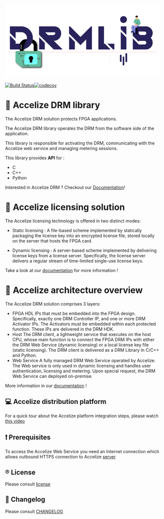 ![Accelize DRM logo](doc/_static/accelize_DRM_logo.png)

[![Build Status](https://dev.azure.com/Accelize/DRM/_apis/build/status/DRM%20Library?branchName=master)](https://dev.azure.com/Accelize/DRM/_build/latest?definitionId=2&branchName=master)[![codecov](https://codecov.io/gh/Accelize/drmlib/branch/master/graph/badge.svg)](https://codecov.io/gh/Accelize/drmlib)

# :closed_lock_with_key: Accelize DRM library

The Accelize DRM solution protects FPGA applications.

The Accelize DRM library operates the DRM from the software side of the
application.

This library is responsible for activating the DRM, communicating with the
Accelize web service and managing metering sessions.

This library provides **API** for :
* C
* C++
* Python

Interested in Accelize DRM ? Checkout our [Documentation](https://tech.accelize.com/documentation/stable)!

# :key: Accelize licensing solution

The Accelize licensing technology is offered in two distinct modes:

* Static licensing :
A file-based scheme implemented by statically packaging the license key into an
encrypted license file, stored locally on the server that hosts the FPGA card.

* Dynamic licensing :
A server-based scheme implemented by delivering license keys from a license server.
Specifically, the license server delivers a regular stream of time-limited single-use license keys.

Take a look at our [documentation](https://tech.accelize.com/documentation/stable/#licensing-modes) for more information !

# :wrench: Accelize architecture overview

The Accelize DRM solution comprises 3 layers:

* FPGA HDL IPs that must be embedded into the FPGA design. Specifically, exactly one DRM Controller IP,
and one or more DRM Activator IPs. The Activators must be embedded within each protected function.
These IPs are delivered in the DRM HDK.
* Host The DRM client, a lightweight service that executes on the host CPU, whose main function is to connect
the FPGA DRM IPs with either the DRM Web Service (dynamic licensing) or a local license key file (static licensing).
The DRM client is delivered as a DRM Library in C/C++ and Python.
* Web Service A fully managed DRM Web Service operated by Accelize. The Web service is only used in dynamic
licensing and handles user authentication, licensing and metering. Upon special request,
the DRM Web Service can deployed on-premise.

More information in our [documentation](https://tech.accelize.com/documentation/stable/#licensing-modes) !

## :computer: Accelize distribution platform

For a quick tour about the Accelize platform integration steps, please watch [this video](https://youtu.be/7cb_ksLTcRk)

## :heavy_exclamation_mark: Prerequisites

To access the Accelize Web Service you need an Internet connection which allows
outbound HTTPS connection to Accelize [server](https://master.metering.accelize.com)

## :registered: License

Please consult [license](LICENSE)

## :floppy_disk: Changelog

Please consult [CHANGELOG](CHANGELOG)
